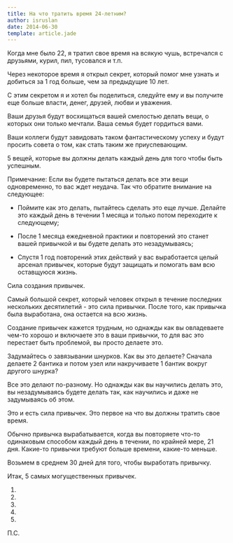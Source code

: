 ```yaml
---
title: На что тратить время 24-летним?
author: isruslan
date: 2014-06-30
template: article.jade
---
```


Когда мне было 22, я тратил свое время на всякую чушь, встречался с друзьями, курил, пил, тусовался и т.п.

Через некоторое время я открыл секрет, который помог мне узнать и добиться за 1 год больше, чем за предыдущие 10 лет.

С этим секретом я и хотел бы поделиться, следуйте ему и вы получите еще больше власти, денег, друзей, любви и уважения.

Ваши друзья будут восхищаться вашей смелостью делать вещи, о которых они только мечтали. Ваша семья будет гордиться вами.

Ваши коллеги будут завидовать таком фантастическому успеху и будут просить совета о том, как стать таким же приуспевающим.

5 вещей, которые вы должны делать каждый день для того чтобы быть успешным.

Примечание: Если вы будете пытаться делать все эти вещи одновременно, то вас ждет неудача. Так что обратите внимание на следующее:

- Поймите как это делать, пытайтесь сделать это еще лучше. Делайте это каждый день в течении 1 месяца и только потом переходите к следующему;

- После 1 месяца ежедневной практики и повторений это станет вашей привычкой и вы будете делать это незадумываясь;

- Спустя 1 год повторений этих действий у вас выработается целый арсенал привычек, которые будут защищать и помогать вам всю оставщуюся жизнь.

Сила создания привычек.

Самый большой секрет, который человек открыл в течение последних нескольких десятилетий - это сила привычки. После того, как привычка была выработана, она остается на всю жизнь.

Создание привычек кажется трудным, но однажды как вы овладеваете чем-то хорошо и включаете это в ваши привычки, то для вас это перестает быть проблемой, вы просто делаете это.

Задумайтесь о завязывании шнурков. Как вы это делаете? Сначала делаете 2 бантика и потом узел или накручиваете 1 бантик вокруг другого шнурка?

Все это делают по-разному. Но однажды как вы научились делать это, вы незадумываясь будете делать так, как научились и даже не задумываясь об этом.

Это и есть сила привычек. Это первое на что вы должны тратить свое время.

Обычно привычка вырабатывается, когда вы повторяете что-то одинаковым способом каждый день в течении, по крайней мере, 21 дня. Какие-то привычки требуют больше времени, какие-то меньше. 

Возьмем в среднем 30 дней для того, чтобы выработать привычку.

Итак, 5 самых могущественных привычек.


1.


2.


3.


4.


5.

П.С.







